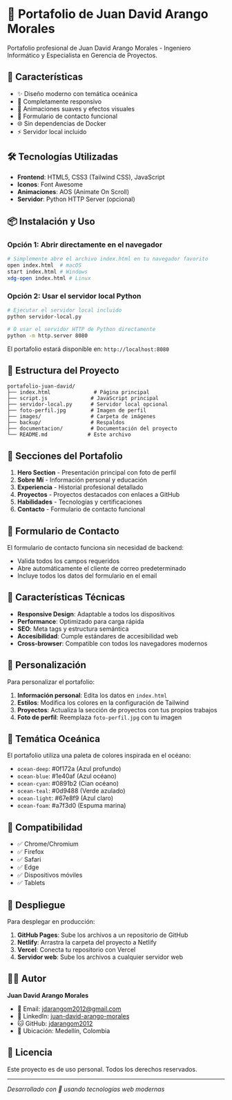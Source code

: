 # 🌊 Portafolio de Juan David Arango Morales

Portafolio profesional de Juan David Arango Morales - Ingeniero Informático y Especialista en Gerencia de Proyectos.

## 🚀 Características

- ✨ Diseño moderno con temática oceánica
- 📱 Completamente responsivo
- 🎨 Animaciones suaves y efectos visuales
- 📧 Formulario de contacto funcional
- 🌐 Sin dependencias de Docker
- ⚡ Servidor local incluido

## 🛠️ Tecnologías Utilizadas

- **Frontend**: HTML5, CSS3 (Tailwind CSS), JavaScript
- **Iconos**: Font Awesome
- **Animaciones**: AOS (Animate On Scroll)
- **Servidor**: Python HTTP Server (opcional)

## 📦 Instalación y Uso

### Opción 1: Abrir directamente en el navegador
```bash
# Simplemente abre el archivo index.html en tu navegador favorito
open index.html  # macOS
start index.html # Windows
xdg-open index.html # Linux
```

### Opción 2: Usar el servidor local Python
```bash
# Ejecutar el servidor local incluido
python servidor-local.py

# O usar el servidor HTTP de Python directamente
python -m http.server 8080
```

El portafolio estará disponible en: `http://localhost:8080`

## 📁 Estructura del Proyecto

```
portafolio-juan-david/
├── index.html              # Página principal
├── script.js              # JavaScript principal
├── servidor-local.py      # Servidor local opcional
├── foto-perfil.jpg        # Imagen de perfil
├── images/                # Carpeta de imágenes
├── backup/                # Respaldos
├── documentacion/         # Documentación del proyecto
└── README.md             # Este archivo
```

## 🎨 Secciones del Portafolio

1. **Hero Section** - Presentación principal con foto de perfil
2. **Sobre Mí** - Información personal y educación
3. **Experiencia** - Historial profesional detallado
4. **Proyectos** - Proyectos destacados con enlaces a GitHub
5. **Habilidades** - Tecnologías y certificaciones
6. **Contacto** - Formulario de contacto funcional

## 📧 Formulario de Contacto

El formulario de contacto funciona sin necesidad de backend:
- Valida todos los campos requeridos
- Abre automáticamente el cliente de correo predeterminado
- Incluye todos los datos del formulario en el email

## 🎯 Características Técnicas

- **Responsive Design**: Adaptable a todos los dispositivos
- **Performance**: Optimizado para carga rápida
- **SEO**: Meta tags y estructura semántica
- **Accesibilidad**: Cumple estándares de accesibilidad web
- **Cross-browser**: Compatible con todos los navegadores modernos

## 🔧 Personalización

Para personalizar el portafolio:

1. **Información personal**: Edita los datos en `index.html`
2. **Estilos**: Modifica los colores en la configuración de Tailwind
3. **Proyectos**: Actualiza la sección de proyectos con tus propios trabajos
4. **Foto de perfil**: Reemplaza `foto-perfil.jpg` con tu imagen

## 🌊 Temática Oceánica

El portafolio utiliza una paleta de colores inspirada en el océano:
- `ocean-deep`: #0f172a (Azul profundo)
- `ocean-blue`: #1e40af (Azul océano)
- `ocean-cyan`: #0891b2 (Cian océano)
- `ocean-teal`: #0d9488 (Verde azulado)
- `ocean-light`: #67e8f9 (Azul claro)
- `ocean-foam`: #a7f3d0 (Espuma marina)

## 📱 Compatibilidad

- ✅ Chrome/Chromium
- ✅ Firefox
- ✅ Safari
- ✅ Edge
- ✅ Dispositivos móviles
- ✅ Tablets

## 🚀 Despliegue

Para desplegar en producción:

1. **GitHub Pages**: Sube los archivos a un repositorio de GitHub
2. **Netlify**: Arrastra la carpeta del proyecto a Netlify
3. **Vercel**: Conecta tu repositorio con Vercel
4. **Servidor web**: Sube los archivos a cualquier servidor web

## 👨‍💻 Autor

**Juan David Arango Morales**
- 📧 Email: jdarangom2012@gmail.com
- 💼 LinkedIn: [juan-david-arango-morales](https://linkedin.com/in/juan-david-arango-morales)
- 🐱 GitHub: [jdarangom2012](https://github.com/jdarangom2012)
- 📍 Ubicación: Medellín, Colombia

## 📄 Licencia

Este proyecto es de uso personal. Todos los derechos reservados.

---

*Desarrollado con 💙 usando tecnologías web modernas*

